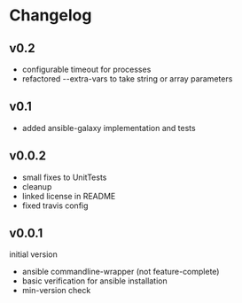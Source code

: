 # Changelog

## v0.2
 
 * configurable timeout for processes
 * refactored --extra-vars to take string or array parameters

## v0.1

 * added ansible-galaxy implementation and tests

## v0.0.2

 * small fixes to UnitTests
 * cleanup
 * linked license in README
 * fixed travis config


## v0.0.1
initial version

 * ansible commandline-wrapper (not feature-complete)
 * basic verification for ansible installation
 * min-version check
